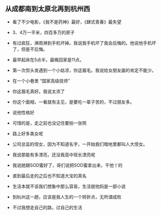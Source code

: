 ## 从成都南到太原北再到杭州西

+ 看了不少电影，《我不是药神》最好，《肆式青春》最失望
+ 3、4万一平米，四百多万的房子
+ 有过疯狂，淋雨淋到手机坏掉。我说我手机坏了我会后悔的。他说他手机坏了，但是不后悔。
+ 最早起床在5点半，最晚回家是11点。
+ 第一次剪头发遇到一个小姑凉，你这眉毛。我说给女朋友画的肯定不能少。
+ 在一个小巷里 “国家高级技师”
+ 你这眉毛真好。我说太浓了
+ 你这个面相，一看就有主见，是要吃一辈子苦的，不过朋友多。
+ 说他性格好
+ 可惜的是，走之前也没记住要拍一张照

+ 路上好多美女呢

+ 公司总监的侄女，因为不知道名字，一开始我们暗地里都叫人大侄女。
+ 我说那能有多漂亮，还没我高中班长漂亮呢
+ 我说她跟SOD蜜好了，哥们说把SOD蜜拿出来，干他丫的
+ 直到最后走的之后也不知道大宝的真名

+ 生活本就不该我们想象中那么容易，生活就他妈是一部小说
+ 到杭州这一趟，应该是我人生的一个转折点，无所谓成败
+ 不过我想走自己的路，过自己的生活

